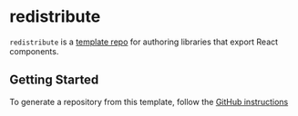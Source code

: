 # redistribute

`redistribute` is a [template repo](https://help.github.com/en/articles/creating-a-template-repository) for authoring libraries that export React components.

## Getting Started

To generate a repository from this template, follow the [GitHub instructions](https://help.github.com/en/articles/creating-a-repository-from-a-template)